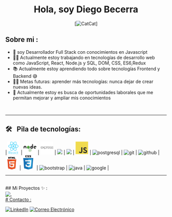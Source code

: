 <h1 align="center">Hola, soy Diego Becerra</h1>

<p align="center">
  [<img src="https://encrypted-tbn0.gstatic.com/images?q=tbn:ANd9GcS_ALxQlxMZLKtEi9JO3BvXaCoZB2G89MianAG4DwnpbPUPVepU8Cd0KY1FkMrL81jV_g&usqp=CAU" title="CatCat" alt="CatCat">]
</p>

## Sobre mi :

- 🌱 soy Desarrollador Full Stack con conocimientos en Javascript
- 👨‍💻  Actualmente estoy trabajando en tecnologías de desarrollo web como JavaScript, React, Node.js y SQL, DOM, CSS, ES6,Redux 
- 📚 Actualmente estoy aprendiendo todo sobre tecnologías Frontend y Backend 😅
- 💪🏼  Metas futuras: aprender más tecnologías: nunca dejar de crear nuevas ideas.
- 🤔 Actualmente estoy es busca de oportunidades laborales que me permitan mejorar y ampliar mis conocimientos
<br>

<hr>

## 🛠 &nbsp; Pila de tecnologías:


|<img src="https://raw.githubusercontent.com/devicons/devicon/master/icons/react/react-original-wordmark.svg" width=40> | <img src="https://raw.githubusercontent.com/devicons/devicon/master/icons/nodejs/nodejs-original-wordmark.svg" width="40"> | <img src="https://raw.githubusercontent.com/devicons/devicon/master/icons/express/express-original-wordmark.svg" width="40"> | <img src="https://redux.js.org/img/redux.svg" width="40"> | <img src="https://www.vectorlogo.zone/logos/tailwindcss/tailwindcss-icon.svg" width="40"> | <img src="https://raw.githubusercontent.com/devicons/devicon/master/icons/javascript/javascript-original.svg" width="40"> | <img src="https://www.vectorlogo.zone/logos/postgresql/postgresql-icon.svg" alt="postgresql" width="40"> | <img src="https://www.vectorlogo.zone/logos/git-scm/git-scm-icon.svg" alt="git" width="40"> | <img src="https://www.vectorlogo.zone/logos/github/github-icon.svg" alt="github" width="40"> | <img src="https://raw.githubusercontent.com/devicons/devicon/master/icons/html5/html5-original-wordmark.svg" alt="html5" width="40"> |<img src="https://raw.githubusercontent.com/devicons/devicon/master/icons/css3/css3-original-wordmark.svg" alt="css3" width="45" height="45"/> | <img src="https://www.vectorlogo.zone/logos/getbootstrap/getbootstrap-icon.svg" alt="bootstrap" width="40"> | <img src="https://www.vectorlogo.zone/logos/java/java-icon.svg" alt="java" width="40"> | <img src="https://www.vectorlogo.zone/logos/google/google-icon.svg" alt="google" width="40"> |
<hr>

<br>
## Mi Proyectos ✨ :

<br>
<a href="https://github.com/">
  <img align="center" src="https://github-readme-stats.vercel.app/api/pin/?username=SinthiaGonzalez&repo=Serena-Hotel-&theme=tokyonight" />
</a>

<a href="">
  <img align="center" src="" />
<br>
# Contacto :

<br>

[![LinkedIn](https://img.icons8.com/fluency/48/000000/linkedin.png)](https://www.linkedin.com/in/d-alejandro-becerra-g-93319025a/) [![Correo Electrónico](https://img.icons8.com/fluency/48/000000/apple-mail.png)](mailto:urzola2003@gmail.com)
